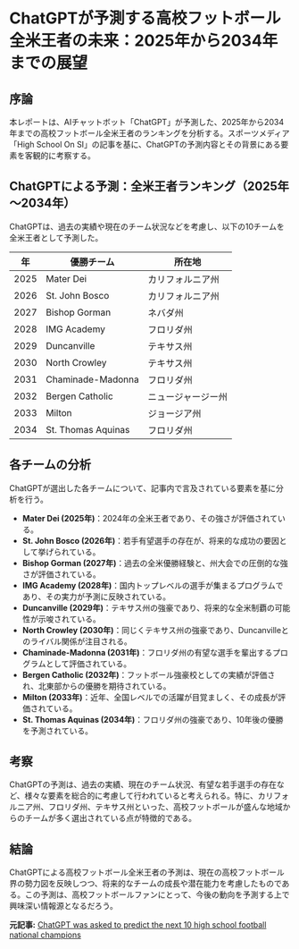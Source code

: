 # ChatGPTが予測する高校フットボール全米王者の未来：2025年から2034年までの展望

## 序論

本レポートは、AIチャットボット「ChatGPT」が予測した、2025年から2034年までの高校フットボール全米王者のランキングを分析する。スポーツメディア「High School On SI」の記事を基に、ChatGPTの予測内容とその背景にある要素を客観的に考察する。

## ChatGPTによる予測：全米王者ランキング（2025年～2034年）

ChatGPTは、過去の実績や現在のチーム状況などを考慮し、以下の10チームを全米王者として予測した。

| 年 | 優勝チーム | 所在地 |
|---|-----------------------------|----------------|
| 2025 | Mater Dei | カリフォルニア州 |
| 2026 | St. John Bosco | カリフォルニア州 |
| 2027 | Bishop Gorman | ネバダ州 |
| 2028 | IMG Academy | フロリダ州 |
| 2029 | Duncanville | テキサス州 |
| 2030 | North Crowley | テキサス州 |
| 2031 | Chaminade-Madonna | フロリダ州 |
| 2032 | Bergen Catholic | ニュージャージー州 |
| 2033 | Milton | ジョージア州 |
| 2034 | St. Thomas Aquinas | フロリダ州 |

## 各チームの分析

ChatGPTが選出した各チームについて、記事内で言及されている要素を基に分析を行う。

* **Mater Dei (2025年)**：2024年の全米王者であり、その強さが評価されている。
* **St. John Bosco (2026年)**：若手有望選手の存在が、将来的な成功の要因として挙げられている。
* **Bishop Gorman (2027年)**：過去の全米優勝経験と、州大会での圧倒的な強さが評価されている。
* **IMG Academy (2028年)**：国内トップレベルの選手が集まるプログラムであり、その実力が予測に反映されている。
* **Duncanville (2029年)**：テキサス州の強豪であり、将来的な全米制覇の可能性が示唆されている。
* **North Crowley (2030年)**：同じくテキサス州の強豪であり、Duncanvilleとのライバル関係が注目される。
* **Chaminade-Madonna (2031年)**：フロリダ州の有望な選手を輩出するプログラムとして評価されている。
* **Bergen Catholic (2032年)**：フットボール強豪校としての実績が評価され、北東部からの優勝を期待されている。
* **Milton (2033年)**：近年、全国レベルでの活躍が目覚ましく、その成長が評価されている。
* **St. Thomas Aquinas (2034年)**：フロリダ州の強豪であり、10年後の優勝を予測されている。

## 考察

ChatGPTの予測は、過去の実績、現在のチーム状況、有望な若手選手の存在など、様々な要素を総合的に考慮して行われていると考えられる。特に、カリフォルニア州、フロリダ州、テキサス州といった、高校フットボールが盛んな地域からのチームが多く選出されている点が特徴的である。

## 結論

ChatGPTによる高校フットボール全米王者の予測は、現在の高校フットボール界の勢力図を反映しつつ、将来的なチームの成長や潜在能力を考慮したものである。この予測は、高校フットボールファンにとって、今後の動向を予測する上で興味深い情報源となるだろう。


**元記事:** [ChatGPT was asked to predict the next 10 high school football national champions ](https://www.si.com/high-school/national/chatgpt-was-asked-to-predict-the-next-10-high-school-football-national-champions-01jrt8qrpmmr)